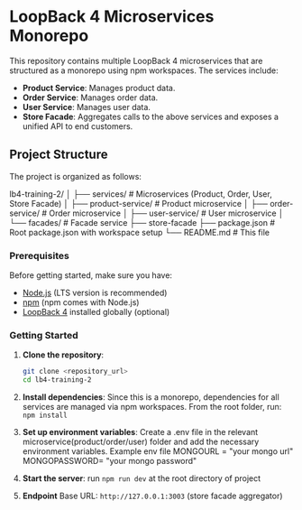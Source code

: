 # LoopBack 4 Microservices Monorepo

This repository contains multiple LoopBack 4 microservices that are structured as a monorepo using npm workspaces. The services include:

- **Product Service**: Manages product data.
- **Order Service**: Manages order data.
- **User Service**: Manages user data.
- **Store Facade**: Aggregates calls to the above services and exposes a unified API to end customers.

## Project Structure

The project is organized as follows:

lb4-training-2/ │ 
                ├── services/ # Microservices (Product, Order, User, Store Facade) │ 
                  ├── product-service/ # Product microservice │ 
                  ├── order-service/ # Order microservice │ 
                  ├── user-service/ # User microservice │ 
                └── facades/ # Facade service 
                  ├── store-facade 
                ├── package.json # Root package.json with workspace setup 
                └── README.md # This file


### Prerequisites

Before getting started, make sure you have:

- [Node.js](https://nodejs.org/) (LTS version is recommended)
- [npm](https://www.npmjs.com/) (npm comes with Node.js)
- [LoopBack 4](https://loopback.io/doc/en/lb4/) installed globally (optional)

### Getting Started

1. **Clone the repository**:
   ```bash
   git clone <repository_url>
   cd lb4-training-2

2. **Install dependencies**: Since this is a monorepo, dependencies for all services are managed via npm workspaces. From the root folder, 
run: `npm install`

3. **Set up environment variables**: Create a .env file in the relevant microservice(product/order/user) folder and add the necessary environment variables.
Example env file 
MONGOURL = "your mongo url"
MONGOPASSWORD= "your mongo password"

4. **Start the server**: run `npm run dev` at the root directory of project 

5. **Endpoint** Base URL: `http://127.0.0.1:3003` (store facade aggregator)

    